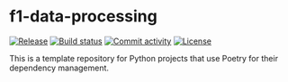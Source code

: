 # f1-data-processing

[![Release](https://img.shields.io/github/v/release/bryanlusse/f1-data-processing)](https://img.shields.io/github/v/release/bryanlusse/f1-data-processing)
[![Build status](https://img.shields.io/github/actions/workflow/status/bryanlusse/f1-data-processing/main.yml?branch=main)](https://github.com/bryanlusse/f1-data-processing/actions/workflows/main.yml?query=branch%3Amain)
[![Commit activity](https://img.shields.io/github/commit-activity/m/bryanlusse/f1-data-processing)](https://img.shields.io/github/commit-activity/m/bryanlusse/f1-data-processing)
[![License](https://img.shields.io/github/license/bryanlusse/f1-data-processing)](https://img.shields.io/github/license/bryanlusse/f1-data-processing)

This is a template repository for Python projects that use Poetry for their dependency management.
